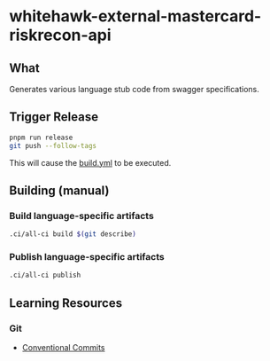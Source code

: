 # whitehawk-external-mastercard-riskrecon-api

## What

Generates various language stub code from swagger specifications.

## Trigger Release

```bash
pnpm run release
git push --follow-tags
```

This will cause the [build.yml](./.github/workflows/build.yml) to be executed.

## Building (manual)

### Build language-specific artifacts

```bash
.ci/all-ci build $(git describe)
```

### Publish language-specific artifacts

```bash
.ci/all-ci publish
```

## Learning Resources

### Git

- [Conventional Commits](https://www.conventionalcommits.org/en/v1.0.0/#summary)
